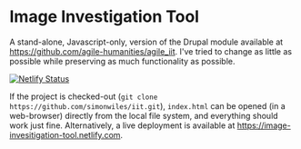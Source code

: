 
# Image Investigation Tool

A stand-alone, Javascript-only, version of the Drupal module available at https://github.com/agile-humanities/agile_iit.  I've tried to change as little as possible while preserving as much functionality as possible.

[![Netlify Status](https://api.netlify.com/api/v1/badges/1c12d89a-0515-4295-a439-45e15ddd1fbb/deploy-status)](https://app.netlify.com/sites/image-invesitigation-tool/deploys)

If the project is checked-out (`git clone https://github.com/simonwiles/iit.git`), `index.html` can be opened (in a web-browser) directly from the local file system, and everything should work just fine.  Alternatively, a live deployment is available at https://image-invesitigation-tool.netlify.com.

